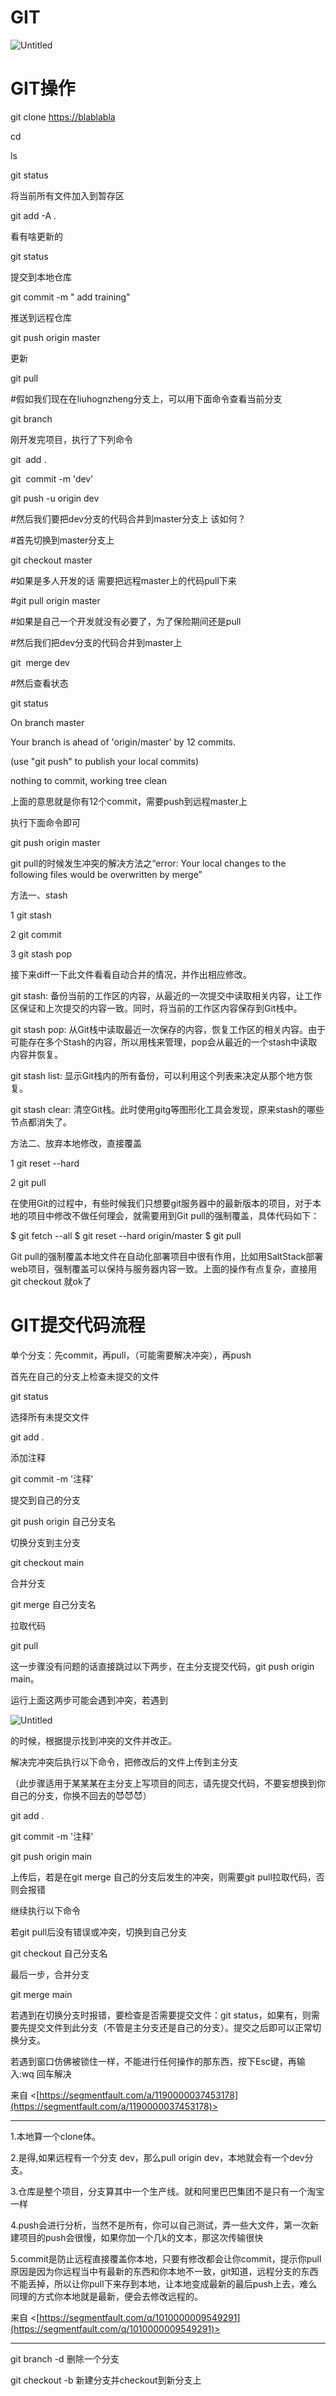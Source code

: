 # GIT

![Untitled](GIT%20aa03bc4a77d742de8333f22900ca9ef5/Untitled.png)

# GIT操作

git clone [https://blablabla](https://blablabla/)

cd

ls

git status

将当前所有文件加入到暂存区

git add -A .

看有啥更新的

git status

提交到本地仓库

git commit -m " add training"

推送到远程仓库

git push origin master

更新

git pull

#假如我们现在在liuhognzheng分支上，可以用下面命令查看当前分支

git branch

刚开发完项目，执行了下列命令

git  add .

git  commit -m 'dev'

git push -u origin dev

#然后我们要把dev分支的代码合并到master分支上 该如何？

#首先切换到master分支上

git checkout master

#如果是多人开发的话 需要把远程master上的代码pull下来

#git pull origin master

#如果是自己一个开发就没有必要了，为了保险期间还是pull

#然后我们把dev分支的代码合并到master上

git  merge dev

#然后查看状态

git status

On branch master

Your branch is ahead of 'origin/master' by 12 commits.

(use "git push" to publish your local commits)

nothing to commit, working tree clean

上面的意思就是你有12个commit，需要push到远程master上

执行下面命令即可

git push origin master

git pull的时候发生冲突的解决方法之“error: Your local changes to the following files would be overwritten by merge”

方法一、stash

1 git stash

2 git commit

3 git stash pop

接下来diff一下此文件看看自动合并的情况，并作出相应修改。

git stash: 备份当前的工作区的内容，从最近的一次提交中读取相关内容，让工作区保证和上次提交的内容一致。同时，将当前的工作区内容保存到Git栈中。

git stash pop: 从Git栈中读取最近一次保存的内容，恢复工作区的相关内容。由于可能存在多个Stash的内容，所以用栈来管理，pop会从最近的一个stash中读取内容并恢复。

git stash list: 显示Git栈内的所有备份，可以利用这个列表来决定从那个地方恢复。

git stash clear: 清空Git栈。此时使用gitg等图形化工具会发现，原来stash的哪些节点都消失了。

方法二、放弃本地修改，直接覆盖

1 git reset --hard

2 git pull

在使用Git的过程中，有些时候我们只想要git服务器中的最新版本的项目，对于本地的项目中修改不做任何理会，就需要用到Git pull的强制覆盖，具体代码如下：

$ git fetch --all  $ git reset --hard origin/master   $ git pull

Git pull的强制覆盖本地文件在自动化部署项目中很有作用，比如用SaltStack部署web项目，强制覆盖可以保持与服务器内容一致。上面的操作有点复杂，直接用git checkout 就ok了

# GIT提交代码流程

单个分支：先commit，再pull，（可能需要解决冲突），再push

首先在自己的分支上检查未提交的文件

git status

选择所有未提交文件

git add .

添加注释

git commit -m '注释'

提交到自己的分支

git push origin 自己分支名

切换分支到主分支

git checkout main

合并分支

git merge 自己分支名

拉取代码

git pull

这一步骤没有问题的话直接跳过以下两步，在主分支提交代码，git push origin main。

运行上面这两步可能会遇到冲突，若遇到

![Untitled](GIT%20aa03bc4a77d742de8333f22900ca9ef5/Untitled%201.png)

的时候，根据提示找到冲突的文件并改正。

解决完冲突后执行以下命令，把修改后的文件上传到主分支

（此步骤适用于某某某在主分支上写项目的同志，请先提交代码，不要妄想换到你自己的分支，你换不回去的😈😈😈）

git add .

git commit -m '注释'

git push origin main

上传后，若是在git merge 自己的分支后发生的冲突，则需要git pull拉取代码，否则会报错

继续执行以下命令

若git pull后没有错误或冲突，切换到自己分支

git checkout 自己分支名

最后一步，合并分支

git merge main

若遇到在切换分支时报错，要检查是否需要提交文件：git status，如果有，则需要先提交文件到此分支（不管是主分支还是自己的分支）。提交之后即可以正常切换分支。

若遇到窗口仿佛被锁住一样，不能进行任何操作的那东西，按下Esc键，再输入:wq 回车解决

来自 <[https://segmentfault.com/a/1190000037453178](https://segmentfault.com/a/1190000037453178)>

---

1.本地算一个clone体。

2.是得,如果远程有一个分支 dev，那么pull origin dev，本地就会有一个dev分支。

3.仓库是整个项目，分支算其中一个生产线。就和阿里巴巴集团不是只有一个淘宝一样

4.push会进行分析，当然不是所有，你可以自己测试，弄一些大文件，第一次新建项目的push会很慢，如果你加一个几k的文本，那这次传输很快

5.commit是防止远程直接覆盖你本地，只要有修改都会让你commit，提示你pull原因是因为你远程当中有最新的东西和你本地不一致，git知道，远程分支的东西不能丢掉，所以让你pull下来存到本地，让本地变成最新的最后push上去，难么同理的方式你本地就是最新，便会去修改远程的。

来自 <[https://segmentfault.com/q/1010000009549291](https://segmentfault.com/q/1010000009549291)>

---

git branch -d <branch> 删除一个分支

git checkout -b <branch> 新建分支并checkout到新分支上